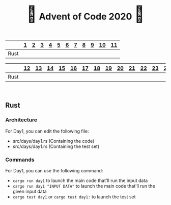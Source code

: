 <div align="center">
    <h1>
    <span style="font-size: 50px">🎄</span>
    Advent of Code 2020
    <span style="font-size: 50px">🎄</span>
    </h1>
</div>

<br />

<div align="center">

|           | <a href="https://adventofcode.com/2020/day/1">1</a>                                            | <a href="https://adventofcode.com/2020/day/2">2</a>                                            | <a href="https://adventofcode.com/2020/day/3">3</a>                                            | <a href="https://adventofcode.com/2020/day/4">4</a>                                            | <a href="https://adventofcode.com/2020/day/5">5</a>                                            | <a href="https://adventofcode.com/2020/day/6">6</a>                                            | <a href="https://adventofcode.com/2020/day/7">7</a>                                           | <a href="https://adventofcode.com/2020/day/8">8</a>                                         | <a href="https://adventofcode.com/2020/day/9">9</a>                                            | <a href="https://adventofcode.com/2020/day/10">10</a>                                           | <a href="https://adventofcode.com/2020/day/11">11</a>                                            |
| --------- | ---------------------------------------------------------------------------------------------- | ---------------------------------------------------------------------------------------------- | ---------------------------------------------------------------------------------------------- | ---------------------------------------------------------------------------------------------- | ---------------------------------------------------------------------------------------------- | ---------------------------------------------------------------------------------------------- | --------------------------------------------------------------------------------------------- | ------------------------------------------------------------------------------------------- | ---------------------------------------------------------------------------------------------- | ----------------------------------------------------------------------------------------------- | ------------------------------------------------------------------------------------------------ |
| Rust      | <a href="http://github.com/baspar/adventofcode2020/tree/master/src/days/day1.rs">  </a> | <a href="http://github.com/baspar/adventofcode2020/tree/master/src/days/day2.rs">  </a> | <a href="http://github.com/baspar/adventofcode2020/tree/master/src/days/day3.rs">  </a> | <a href="http://github.com/baspar/adventofcode2020/tree/master/src/days/day4.rs">  </a> | <a href="http://github.com/baspar/adventofcode2020/tree/master/src/days/day5.rs">  </a> | <a href="http://github.com/baspar/adventofcode2020/tree/master/src/days/day6.rs">  </a> | <a href="http://github.com/baspar/adventofcode2020/tree/master/src/days/day7.rs">  </a> | <a href="http://github.com/baspar/adventofcode2020/tree/master/src/days/day8.rs">  </a> | <a href="http://github.com/baspar/adventofcode2020/tree/master/src/days/day9.rs">  </a> | <a href="http://github.com/baspar/adventofcode2020/tree/master/src/days/day10.rs">  </a> | <a href="http://github.com/baspar/adventofcode2020/tree/master/src/days/day11.rs">  </a>   |

|           | <a href="https://adventofcode.com/2020/day/12">12</a>                                          | <a href="https://adventofcode.com/2020/day/13">13</a>                                          | <a href="https://adventofcode.com/2020/day/14">14</a>                                          | <a href="https://adventofcode.com/2020/day/15">15</a>                                      | <a href="https://adventofcode.com/2020/day/16">16</a>                                       | <a href="https://adventofcode.com/2020/day/17">17</a>                                       | <a href="https://adventofcode.com/2020/day/18">18</a>                                       | <a href="https://adventofcode.com/2020/day/19">19</a>                                       | <a href="https://adventofcode.com/2020/day/20">20</a>                                       | <a href="https://adventofcode.com/2020/day/21">21</a>                                       | <a href="https://adventofcode.com/2020/day/22">22</a>                                       | <a href="https://adventofcode.com/2020/day/23">23</a>                                       | <a href="https://adventofcode.com/2020/day/24">24</a>                                      | <a href="https://adventofcode.com/2020/day/25">25</a>                                      |
| --------- | ---------------------------------------------------------------------------------------------- | ---------------------------------------------------------------------------------------------- | ---------------------------------------------------------------------------------------------- | ------------------------------------------------------------------------------------------ | ------------------------------------------------------------------------------------------- | ------------------------------------------------------------------------------------------- | ------------------------------------------------------------------------------------------- | ------------------------------------------------------------------------------------------- | ------------------------------------------------------------------------------------------- | ------------------------------------------------------------------------------------------- | ------------------------------------------------------------------------------------------- | ------------------------------------------------------------------------------------------- | ------------------------------------------------------------------------------------------ | ------------------------------------------------------------------------------------------ |
| Rust      | <a href="http://github.com/baspar/adventofcode2020/tree/master/src/days/day12.rs">  </a>| <a href="http://github.com/baspar/adventofcode2020/tree/master/src/days/day13.rs">  </a>| <a href="http://github.com/baspar/adventofcode2020/tree/master/src/days/day14.rs">  </a>| <a href="http://github.com/baspar/adventofcode2020/tree/master/src/days/day15.rs">  </a>| <a href="http://github.com/baspar/adventofcode2020/tree/master/src/days/day16.rs">  </a>| <a href="http://github.com/baspar/adventofcode2020/tree/master/src/days/day17.rs">  </a>| <a href="http://github.com/baspar/adventofcode2020/tree/master/src/days/day18.rs"> </a>| <a href="http://github.com/baspar/adventofcode2020/tree/master/src/days/day19.rs"> </a>| <a href="http://github.com/baspar/adventofcode2020/tree/master/src/days/day20.rs"> </a>| <a href="http://github.com/baspar/adventofcode2020/tree/master/src/days/day21.rs"> </a>| <a href="http://github.com/baspar/adventofcode2020/tree/master/src/days/day22.rs"> </a>| <a href="http://github.com/baspar/adventofcode2020/tree/master/src/days/day23.rs"> </a>| <a href="http://github.com/baspar/adventofcode2020/tree/master/src/days/day24.rs"></a>| <a href="http://github.com/baspar/adventofcode2020/tree/master/src/days/day25.rs"></a>|

</div>

<br />

## Rust

### Architecture

For Day1, you can edit the following file:
 - src/days/day1.rs (Containing the code)
 - src/days/day1.rs (Containing the test set)

### Commands

For Day1, you can use the following command:
 - `cargo run day1` to launch the main code that'll run the input data
 - `cargo run day1 "INPUT DATA"` to launch the main code that'll run the given input data
 - `cargo test day1` or `cargo test day1:` to launch the test set

